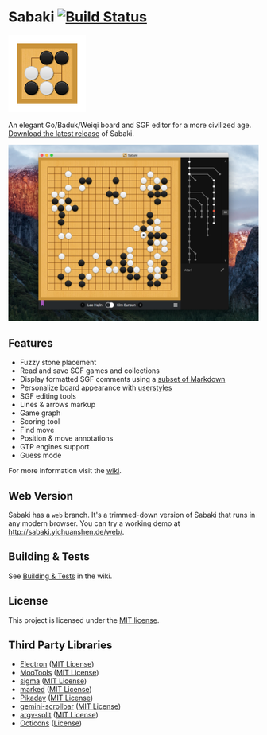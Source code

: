 # Sabaki [![Build Status](https://travis-ci.org/yishn/Sabaki.svg?branch=master)](https://travis-ci.org/yishn/Sabaki)

<img src="logo.png" width="156" height="156">

An elegant Go/Baduk/Weiqi board and SGF editor for a more civilized age. [Download the latest release](https://github.com/yishn/Sabaki/releases) of Sabaki.

![Screenshot](screenshot.png)

## Features

- Fuzzy stone placement
- Read and save SGF games and collections
- Display formatted SGF comments using a [subset of Markdown](https://github.com/yishn/Sabaki/wiki/Markdown-in-Sabaki)
- Personalize board appearance with [userstyles](https://github.com/yishn/Sabaki/wiki/Userstyles)
- SGF editing tools
- Lines & arrows markup
- Game graph
- Scoring tool
- Find move
- Position & move annotations
- GTP engines support
- Guess mode

For more information visit the [wiki](https://github.com/yishn/Sabaki/wiki).

## Web Version

Sabaki has a `web` branch. It's a trimmed-down version of Sabaki that runs in any modern browser. You can try a working demo at http://sabaki.yichuanshen.de/web/.

## Building & Tests

See [Building & Tests](https://github.com/yishn/Sabaki/wiki/Building-&-Tests) in the wiki.

## License

This project is licensed under the [MIT license](https://github.com/yishn/Sabaki/blob/master/LICENSE.md).

## Third Party Libraries

* [Electron](http://electron.atom.io/)
  ([MIT License](https://github.com/atom/electron/blob/master/LICENSE))
* [MooTools](http://mootools.net/)
  ([MIT License](https://github.com/mootools/mootools-core/blob/master/Source/license.txt))
* [sigma](http://sigmajs.org/)
  ([MIT License](https://github.com/jacomyal/sigma.js/blob/master/LICENSE.txt))
* [marked](https://github.com/chjj/marked)
  ([MIT License](https://github.com/chjj/marked/blob/master/LICENSE))
* [Pikaday](https://github.com/dbushell/Pikaday)
  ([MIT License](https://github.com/dbushell/Pikaday/blob/master/LICENSE))
* [gemini-scrollbar](http://noeldelgado.github.io/gemini-scrollbar/)
  ([MIT License](https://github.com/noeldelgado/gemini-scrollbar/blob/master/LICENSE))
* [argv-split](https://github.com/kaelzhang/node-argv-split)
  ([MIT License](https://github.com/kaelzhang/node-argv-split/blob/master/LICENSE-MIT))
* [Octicons](https://octicons.github.com/)
  ([License](https://github.com/github/octicons/blob/master/LICENSE.txt))
